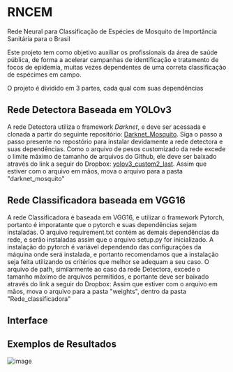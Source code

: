 # RNCEM
Rede Neural para Classificação de Espécies de Mosquito de Importância Sanitária para o Brasil

Este projeto tem como objetivo auxiliar os profissionais da área de saúde pública, de forma a acelerar campanhas de identificação e tratamento de focos de epidemia, muitas vezes dependentes de uma correta classificação de espécimes em campo.

O projeto é dividido em 3 partes, cada qual com suas dependências
## Rede Detectora Baseada em YOLOv3 
A rede Detectora utiliza o framework *Darknet*, e deve ser acessada e clonada a partir do seguinte repositório: [Darknet_Mosquito](https://github.com/LucasEmerencio/darknet_mosquito).
Siga o passo a passo presente no repostório para instalar devidamente a rede detectora e suas dependências.
Como o arquivo de pesos customizado da rede excede o limite máximo de tamanho de arquivos do Github, ele deve ser baixado através do link a seguir do Dropbox: [yolov3_custom2_last](https://github.com/LucasEmerencio/darknet_mosquito).
Assim que estiver com o arquivo em mãos, mova o arquivo para a pasta "darknet_mosquito"

## Rede Classificadora baseada em VGG16
A rede Classificadora é baseada em VGG16, e utilizar o framework Pytorch, portanto é imporatante que o pytorch e suas dependências sejam instaladas. O arquivo requirement.txt contém as demais dependências da rede, e serão instaladas assim que o arquivo setup.py for inicializado. A instalação do pytorch é variável dependendo das configurações da máquina onde será instalada, e portanto recomendamos que a instalação seja feita utilizando os critérios que melhor se adequam a seu caso.
O arquivo de path, similarmente ao caso da rede Detectora, excede o tamanho máximo de arquivos permitidos, e portante deve ser baixado através do link a seguir do Dropbox: []()
Assim que estiver com o arquivo em mãos, mova o arquivo para a pasta "weights", dentro da pasta "Rede_classificadora"

## Interface

## Exemplos de Resultados
![image](https://github.com/user-attachments/assets/c59c896a-6e10-4ab6-8768-1f990a09a0b3)



